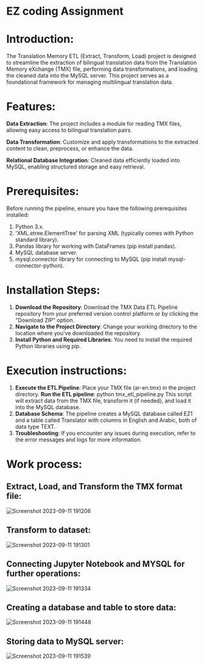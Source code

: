 # EZ coding Assignment
# Introduction:
The Translation Memory ETL (Extract, Transform, Load) project is designed to streamline the extraction of bilingual translation data from the Translation Memory eXchange (TMX) file, performing data transformations, and loading the cleaned data into the MySQL server. This project serves as a foundational framework for managing multilingual translation data.
# Features:
**Data Extraction**: The project includes a module for reading TMX files, allowing easy access to bilingual translation pairs.

**Data Transformation**: Customize and apply transformations to the extracted content to clean, preprocess, or enhance the data.

**Relational Database Integration**: Cleaned data efficiently loaded into MySQL, enabling structured storage and easy retrieval.

# Prerequisites:
Before running the pipeline, ensure you have the following prerequisites installed:
1. Python 3.x.
2. 'XML.etree.ElementTree' for parsing XML (typically comes with Python standard library).
3. Pandas library for working with DataFrames (pip install pandas).
4. MySQL database server.
5. mysql.connector library for connecting to MySQL (pip install mysql-connector-python).
   
# Installation Steps:
1. **Download the Repository**: Download the TMX Data ETL Pipeline repository from your preferred version control platform or by clicking the "Download ZIP" option.
2. **Navigate to the Project Directory**: Change your working directory to the location where you've downloaded the repository.
3. **Install Python and Required Libraries**: You need to install the required Python libraries using pip.
   
# Execution instructions:
1. **Execute the ETL Pipeline**: Place your TMX file (ar-en.tmx) in the project directory.
   **Run the ETL pipeline**: python tmx_etl_pipeline.py
     This script will extract data from the TMX file, transform it (if needed), and load it into the MySQL database.
2. **Database Schema**: The pipeline creates a MySQL database called EZ1 and a table called Translator with columns in English and Arabic, both of data type TEXT.
3. **Troubleshooting**: If you encounter any issues during execution, refer to the error messages and logs for more information.
   
# Work process:
## Extract, Load, and Transform the TMX format file:
![Screenshot 2023-09-11 191206](https://github.com/Munavar7420/EZ_Works-assignment/assets/112122147/98365716-81cd-49c3-b03f-59752682d3ba)

## Transform to dataset:
![Screenshot 2023-09-11 191301](https://github.com/Munavar7420/EZ_Works-assignment/assets/112122147/55abe47c-7fad-4070-92f9-0f8b91f26ac7)

## Connecting Jupyter Notebook and MYSQL for further operations:
![Screenshot 2023-09-11 191334](https://github.com/Munavar7420/EZ_Works-assignment/assets/112122147/be76e486-ac2b-46b8-9c79-090a20d97a9d)

## Creating a database and table to store data:
![Screenshot 2023-09-11 191448](https://github.com/Munavar7420/EZ_Works-assignment/assets/112122147/ec5ad809-33f9-49fa-b0fc-c621f2ff2bf5)

## Storing data to MySQL server:
![Screenshot 2023-09-11 191539](https://github.com/Munavar7420/EZ_Works-assignment/assets/112122147/8f34fff3-1896-4e9e-b584-ad618d6f6b24)
